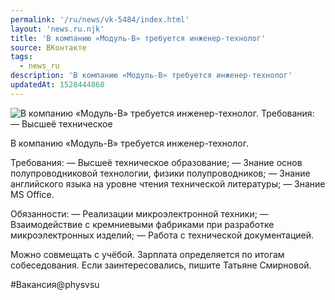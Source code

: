 ```yaml
---
permalink: '/ru/news/vk-5484/index.html'
layout: 'news.ru.njk'
title: 'В компанию «Модуль-В» требуется инженер-технолог'
source: ВКонтакте
tags:
  - news_ru
description: 'В компанию «Модуль-В» требуется инженер-технолог'
updatedAt: 1528444860
---
```

![В компанию «Модуль-В» требуется инженер-технолог. Требования: — Высшеё техническое](https://sun9-63.userapi.com/impf/c845121/v845121353/7463d/00jauYv1c5M.jpg?size=1280x720&quality=96&proxy=1&sign=932d1210c2795c9de4d70e53f87a350d&c_uniq_tag=1VwU82b004hg2hvfSWvi784s8_iK3emZRboecv6h6_0&type=album)

В компанию «Модуль-В» требуется инженер-технолог.

Требования:
— Высшеё техническое образование;
— Знание основ полупроводниковой технологии, физики полупроводников;
— Знание английского языка на уровне чтения технической литературы;
— Знание MS Office.

Обязанности:
— Реализации микроэлектронной техники;
— Взаимодействие с кремниевыми фабриками при разработке микроэлектронных изделий;
— Работа с технической документацией.

Можно совмещать с учёбой. Зарплата определяется по итогам собеседования. Если заинтересовались, пишите Татьяне Смирновой.

#Вакансия@physvsu
